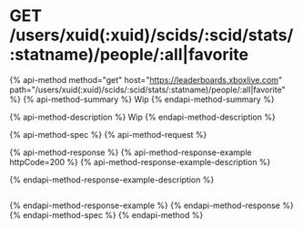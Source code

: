 # GET /users/xuid(:xuid)/scids/:scid/stats/:statname)/people/:all|favorite

{% api-method method="get" host="https://leaderboards.xboxlive.com" path="/users/xuid(:xuid)/scids/:scid/stats/:statname)/people/:all|favorite" %}
{% api-method-summary %}
Wip
{% endapi-method-summary %}

{% api-method-description %}
Wip
{% endapi-method-description %}

{% api-method-spec %}
{% api-method-request %}

{% api-method-response %}
{% api-method-response-example httpCode=200 %}
{% api-method-response-example-description %}

{% endapi-method-response-example-description %}
```

```
{% endapi-method-response-example %}
{% endapi-method-response %}
{% endapi-method-spec %}
{% endapi-method %}
